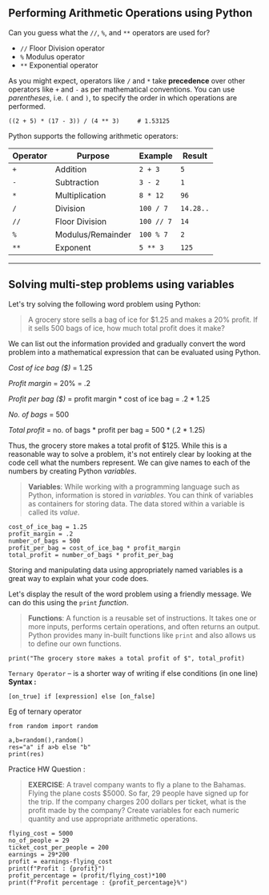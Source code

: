 ## Performing Arithmetic Operations using Python

Can you guess what the `//`, `%`, and `**` operators are used for?
- `//` Floor Division operator
- `%`  Modulus operator
- `**` Exponential operator 

As you might expect, operators like `/` and `*` take **precedence** over other operators like `+` and `-` as per mathematical conventions. You can use _parentheses_, i.e. `(` and `)`, to specify the order in which operations are performed.
```
((2 + 5) * (17 - 3)) / (4 ** 3)     # 1.53125
```
Python supports the following arithmetic operators:

| Operator   | Purpose           | Example     | Result    |
|------------|-------------------|-------------|-----------|
| `+`        | Addition          | `2 + 3`     | `5`       |
| `-`        | Subtraction       | `3 - 2`     | `1`       |
| `*`        | Multiplication    | `8 * 12`    | `96`      |
| `/`        | Division          | `100 / 7`   | `14.28..` |
| `//`       | Floor Division    | `100 // 7`  | `14`      |    
| `%`        | Modulus/Remainder | `100 % 7`   | `2`       |
| `**`       | Exponent          | `5 ** 3`    | `125`     |

--- 

## Solving multi-step problems using variables

Let's try solving the following word problem using Python: 

> A grocery store sells a bag of ice for $1.25 and makes a 20% profit. If it sells 500 bags of ice, how much total profit does it make?

We can list out the information provided and gradually convert the word problem into a mathematical expression that can be evaluated using Python. 

*Cost of ice bag ($)* = 1.25

*Profit margin* = 20% = .2

*Profit per bag ($)* = profit margin * cost of ice bag = .2 * 1.25

*No. of bags* = 500

*Total profit* = no. of bags * profit per bag = 500 * (.2 * 1.25)

Thus, the grocery store makes a total profit of $125. While this is a reasonable way to solve a problem, it's not entirely clear by looking at the code cell what the numbers represent. We can give names to each of the numbers by creating Python *variables*.

> **Variables**: While working with a programming language such as Python, information is stored in *variables*. You can think of variables as containers for storing data. The data stored within a variable is called its *value*.
```
cost_of_ice_bag = 1.25
profit_margin = .2
number_of_bags = 500
profit_per_bag = cost_of_ice_bag * profit_margin
total_profit = number_of_bags * profit_per_bag
```
Storing and manipulating data using appropriately named variables is a great way to explain what your code does.

Let's display the result of the word problem using a friendly message. We can do this using the `print` *function*.

> **Functions**: A function is a reusable set of instructions. It takes one or more inputs, performs certain operations, and often returns an output. Python provides many in-built functions like `print` and also allows us to define our own functions.
```
print("The grocery store makes a total profit of $", total_profit)
```
`Ternary Operator` – is a shorter way of writing if else conditions (in one line)
**Syntax :**
```
[on_true] if [expression] else [on_false]
```
Eg of ternary operator 
```
from random import random

a,b=random(),random()
res="a" if a>b else "b"
print(res)
```

Practice HW Question : 
> **EXERCISE**: A travel company wants to fly a plane to the Bahamas. Flying the plane costs $5000. So far, 29 people have signed up for the trip. If the company charges 200 dollars per ticket, what is the profit made by the company? Create variables for each numeric quantity and use appropriate arithmetic operations.
```
flying_cost = 5000
no_of_people = 29
ticket_cost_per_people = 200
earnings = 29*200
profit = earnings-flying_cost
print(f"Profit : {profit}")
profit_percentage = (profit/flying_cost)*100
print(f"Profit percentage : {profit_percentage}%")
```